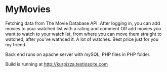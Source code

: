 # MyMovies

Fetching data from The Movie Database API. After logging in, you can add movies to your watched list with a rating and comment OR add movies you want to watch to your watchlist, from where you can move them straight to watched, after you've wathced it. A lot of watches. Best price just for you my friend.

Back end runs on apache server with mySQL, PHP files in PHP folder.  

Build is running at http://kurpizza.testiosoite.com
